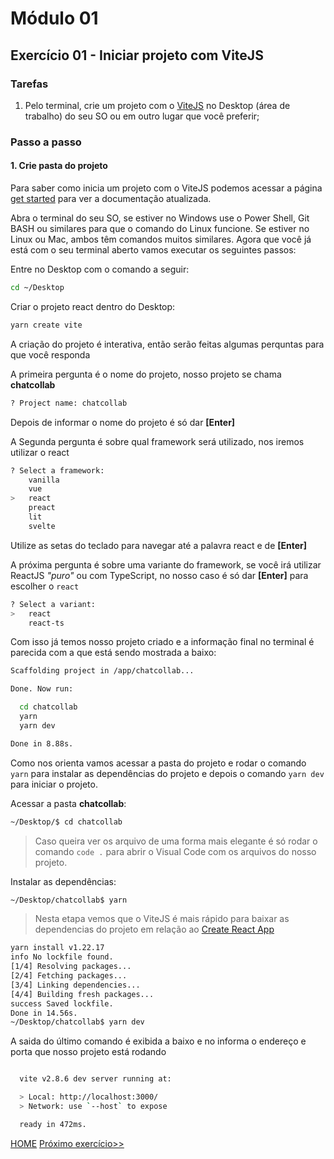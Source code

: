 # Módulo 01

## Exercício 01 - Iniciar projeto com ViteJS

### Tarefas
1. Pelo terminal, crie um projeto com o [ViteJS](https://vitejs.dev/) no Desktop (área de trabalho) do seu SO ou em outro lugar que você preferir;

### Passo a passo
#### 1. Crie pasta do projeto

Para saber como inicia um projeto com o ViteJS podemos acessar a página [get started](https://vitejs.dev/guide/#scaffolding-your-first-vite-project) para ver a documentação atualizada.

Abra o terminal do seu SO, se estiver no Windows use o Power Shell, Git BASH ou similares para que o comando do Linux funcione. Se estiver no Linux ou Mac, ambos têm comandos muitos similares. Agora que você já está com o seu terminal aberto vamos executar os seguintes passos:

Entre no Desktop com o comando a seguir:
```bash
cd ~/Desktop
```

Criar o projeto react dentro do Desktop:
```bash
yarn create vite
```

A criação do projeto é interativa, então serão feitas algumas perquntas para que você responda

A primeira pergunta é o nome do projeto, nosso projeto se chama **chatcollab**
```bash
? Project name: chatcollab
```
Depois de informar o nome do projeto é só dar **[Enter]**

A Segunda pergunta é sobre qual framework será utilizado, nos iremos utilizar o react
```bash
? Select a framework:
    vanilla
    vue
>   react
    preact
    lit
    svelte
```
Utilize as setas do teclado para navegar até a palavra react e de **[Enter]**

A próxima pergunta é sobre uma variante do framework, se você irá utilizar ReactJS *"puro"* ou com TypeScript, no nosso caso é só dar **[Enter]** para escolher o `react`
```bash
? Select a variant:
>   react
    react-ts
```
Com isso já temos nosso projeto criado e a informação final no terminal é parecida com a que está sendo mostrada a baixo:
```bash
Scaffolding project in /app/chatcollab...

Done. Now run:

  cd chatcollab
  yarn
  yarn dev

Done in 8.88s.
```

Como nos orienta vamos acessar a pasta do projeto e rodar o comando `yarn` para instalar as dependências do projeto e depois o comando `yarn dev` para iniciar o projeto.

Acessar a pasta **chatcollab**:
```bash
~/Desktop/$ cd chatcollab
```

>Caso queira ver os arquivo de uma forma mais elegante é só rodar o comando `code .` para abrir o Visual Code com os arquivos do nosso projeto.

Instalar as dependências:
```bash
~/Desktop/chatcollab$ yarn
```

>Nesta etapa vemos que o ViteJS é mais rápido para baixar as dependencias do projeto em relação ao [Create React App](https://create-react-app.dev/)

```bash
yarn install v1.22.17
info No lockfile found.
[1/4] Resolving packages...
[2/4] Fetching packages...
[3/4] Linking dependencies...
[4/4] Building fresh packages...
success Saved lockfile.
Done in 14.56s.
~/Desktop/chatcollab$ yarn dev
```

A saida do último comando é exibida a baixo e no informa o endereço e porta que nosso projeto está rodando

```bash

  vite v2.8.6 dev server running at:

  > Local: http://localhost:3000/
  > Network: use `--host` to expose

  ready in 472ms.
```

[HOME](README.md)  [Próximo exercício>>](modulo-01-exercicio-02.md)